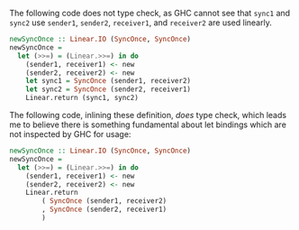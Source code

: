 The following code does not type check, as GHC cannot see that `sync1` and `sync2` use `sender1`, `sender2`, `receiver1`, and `receiver2` are used linearly.

```haskell
newSyncOnce :: Linear.IO (SyncOnce, SyncOnce)
newSyncOnce =
  let (>>=) = (Linear.>>=) in do
    (sender1, receiver1) <- new
    (sender2, receiver2) <- new
    let sync1 = SyncOnce (sender1, receiver2)
    let sync2 = SyncOnce (sender2, receiver1)
    Linear.return (sync1, sync2)
```

The following code, inlining these definition, *does* type check, which leads me to believe there is something fundamental about let bindings which are not inspected by GHC for usage:

```haskell
newSyncOnce :: Linear.IO (SyncOnce, SyncOnce)
newSyncOnce =
  let (>>=) = (Linear.>>=) in do
    (sender1, receiver1) <- new
    (sender2, receiver2) <- new
    Linear.return
        ( SyncOnce (sender1, receiver2)
        , SyncOnce (sender2, receiver1)
        )
```
